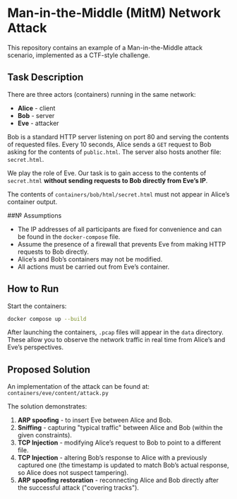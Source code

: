 # Man-in-the-Middle (MitM) Network Attack

This repository contains an example of a Man-in-the-Middle attack scenario, implemented as a CTF-style challenge.

## Task Description

There are three actors (containers) running in the same network:

- **Alice** - client
- **Bob** - server
- **Eve** - attacker

Bob is a standard HTTP server listening on port 80 and serving the contents of requested files.
Every 10 seconds, Alice sends a `GET` request to Bob asking for the contents of `public.html`.
The server also hosts another file: `secret.html`.

We play the role of Eve. Our task is to gain access to the contents of `secret.html` **without sending requests to Bob directly from Eve’s IP**.

The contents of `containers/bob/html/secret.html` must not appear in Alice’s container output.

##№ Assumptions

- The IP addresses of all participants are fixed for convenience and can be found in the `docker-compose` file.
- Assume the presence of a firewall that prevents Eve from making HTTP requests to Bob directly.
- Alice’s and Bob’s containers may not be modified.
- All actions must be carried out from Eve’s container.

## How to Run

Start the containers:

```bash
docker compose up --build
```

After launching the containers, `.pcap` files will appear in the `data` directory. 
These allow you to observe the network traffic in real time from Alice’s and Eve’s perspectives.

## Proposed Solution

An implementation of the attack can be found at: `containers/eve/content/attack.py`

The solution demonstrates:

1. **ARP spoofing** - to insert Eve between Alice and Bob.
2. **Sniffing** - capturing "typical traffic" between Alice and Bob (within the given constraints).
3. **TCP Injection** - modifying Alice’s request to Bob to point to a different file.
4. **TCP Injection** - altering Bob’s response to Alice with a previously captured one (the timestamp is updated to match Bob’s actual response, so Alice does not suspect tampering).
5. **ARP spoofing restoration** - reconnecting Alice and Bob directly after the successful attack ("covering tracks").
